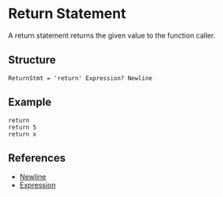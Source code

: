# Return Statement

A return statement returns the given value to the function caller.

## Structure
```grammar
ReturnStmt = 'return' Expression? Newline
```

## Example
```syntek
return
return 5
return x
```

## References
- [Newline](/spec/grammar/lexical.html#newline)
- [Expression](/spec/grammar/syntactic/expressions/)
